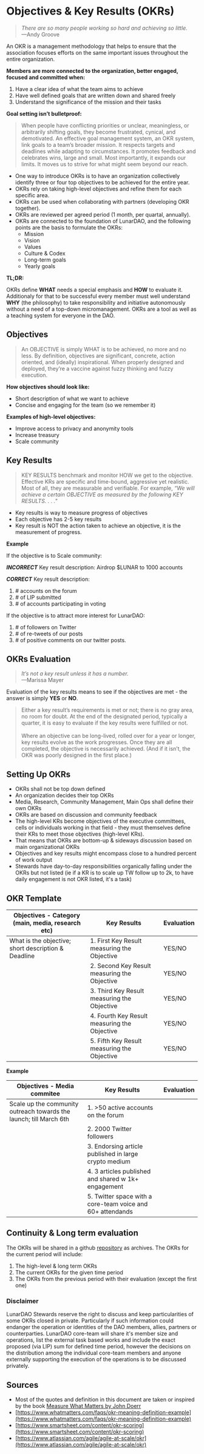 #  Objectives & Key Results (OKRs)

> *There are so many people working so hard and achieving so little.*  
> &mdash;Andy Groove


An OKR is a management methodology that helps to ensure that the association focuses efforts on the same important issues throughout the entire organization.

**Members are more connected to the organization, better engaged, focused and committed when:**

1. Have a clear idea of what the team aims to achieve 
2. Have well defined goals that are written down and shared freely
3. Understand the significance of the mission and their tasks 

**Goal setting isn’t bulletproof:** 

> When people have conflicting priorities or unclear, meaningless, or arbitrarily shifting goals, they become frustrated, cynical, and demotivated. An effective goal management system, an OKR system, link goals to a team’s broader mission. It respects targets and deadlines while adapting to circumstances. It promotes feedback and celebrates wins, large and small. Most importantly, it expands our limits. It moves us to strive for what might seem beyond our reach.

- One way to introduce OKRs is to have an organization collectively identify three or four top objectives to be achieved for the entire year.
- OKRs rely on taking high-level objectives and refine them for each specific area.
- OKRs can be used when collaborating with partners (developing OKR together).
- OKRs are reviewed per agreed period (1 month, per quartal, annually).
- OKRs are connected to the foundation of LunarDAO, and the following points are the basis to formulate the OKRs:
    - Mission
    - Vision
    - Values
    - Culture & Codex
    - Long-term goals
    - Yearly goals
    
**TL;DR:** 

OKRs define **WHAT** needs a special emphasis and **HOW** to evaluate it. Additionaly for that to be successful every member must well understand **WHY** (the philosophy) to take responsibility and initiative autonomously without a need of a top-down micromanagement. OKRs are a tool as well as a teaching system for everyone in the DAO.

## Objectives  

> An OBJECTIVE is simply WHAT is to be achieved, no more and no less. By definition, objectives are significant, concrete, action oriented, and (ideally) inspirational. When properly designed and deployed, they’re a vaccine against fuzzy thinking and fuzzy execution.

**How objectives should look like:**

- Short description of what we want to achieve
- Concise and engaging for the team (so we remember it)

**Examples of high-level objectives:**

- Improve access to privacy and anonymity tools  
- Increase treasury  
- Scale community

## Key Results

> KEY RESULTS benchmark and monitor HOW we get to the objective. Effective KRs are specific and time-bound, aggressive yet realistic. Most of all, they are measurable and verifiable.
> For example, *“We will achieve a certain OBJECTIVE as measured by the following KEY RESULTS. . . ."*

- Key results is way to measure progress of objectives
- Each objective has 2-5 key results
- Key result is NOT the action taken to achieve an objective, it is the measurement of progress. 

**Example**

If the objective is to Scale community:

***INCORRECT*** Key result description: Airdrop $LUNAR to 1000 accounts

***CORRECT*** Key result description:  
1. \# accounts on the forum  
2. \# of LIP submitted  
3. \# of accounts participating in voting

If the objective is to attract more interest for LunarDAO:

1. \# of followers on Twitter
2. \# of re-tweets of our posts
3. \# of positive comments on our twitter posts.

## OKRs Evaluation

> *It’s not a key result unless it has a number.*  
> &mdash;Marissa Mayer 

Evaluation of the key results means to see if the objectives are met - the answer is simply **YES** or **NO**.

> Either a key result’s requirements is met or not; there is no gray area, no room for doubt. At the end of the designated period, typically a quarter, it is easy to evaluate if the key results were fulfilled or not.  
\
> Where an objective can be long-lived, rolled over for a year or longer, key results evolve as the work progresses. Once they are all completed, the objective is necessarily achieved. (And if it isn’t, the OKR was poorly designed in the first place.)

## Setting Up OKRs

* OKRs shall not be top down defined
* An organization decides their top OKRs
* Media, Research, Community Management, Main Ops shall define their own OKRs
* OKRs are based on discussion and community feedback
* The high-level KRs become objectives of the executive committees, cells or individuals working in that field - they must themselves define their KRs to meet those objectives (high-level KRs).
* That means that OKRs are bottom-up & sideways discussion based on main organizational OKRs
* Objectives and key results might encompass close to a hundred percent of work output
* Stewards have day-to-day responsibilities organically falling under the OKRs but not listed (ie if a KR is to scale up TW follow up to 2k, to have daily engagement is not OKR listed, it's a task)

## OKR Template

| **Objectives - Category (main, media, research etc)** | **Key Results**                                | **Evaluation** |
|-------------------------------------------------------|------------------------------------------------|----------------|
| What is the objective; short description & Deadline   | 1. First Key Result measuring the Objective    | YES/NO         |
|                                                       | 2. Second Key Result measuring the Objective   | YES/NO         |
|                                                       | 3. Third Key Result measuring the Objective    | YES/NO         |
|                                                       | 4. Fourth Key Result measuring the Objective   | YES/NO         |
|                                                       | 5. Fifth Key Result measuring the Objective    | YES/NO         |

**Example**

| **Objectives - Media commitee**                                    | **Key Results**                                       | **Evaluation** |
|--------------------------------------------------------------------|-------------------------------------------------------|----------------|
| Scale up the community outreach towards the launch; till March 6th | 1. >50 active accounts on the forum                   |                |
|                                                                    | 2. 2000 Twitter followers                             |                |
|                                                                    | 3. Endorsing article published in large crypto medium |                |
|                                                                    | 4. 3 articles published and shared w 1k+ engagement   |                |
|                                                                    | 5. Twitter space with a core-team voice and 60+ attendands   |                |

## Continuity & Long term evaluation

The OKRs will be shared in a github [repository](https://github.com/lunardao/okr) as archives. The OKRs for the current period will include:

1. The high-level & long term OKRs
2. The current OKRs for the given time period
3. The OKRs from the previous period with their evaluation (except the first one)

### Disclaimer

LunarDAO Stewards reserve the right to discuss and keep particularities of some OKRs closed in private. Particularly if such information could endanger the operation or identities of the DAO members, allies, partners or counterparties. LunarDAO core-team will share it's member size and operations, list the external task based works and include the exact proposed (via LIP) sum for defined time period, however the decisions on the distribution among the individual core-team members and anyone externally supporting the execution of the operations is to be discussed privately. 

## Sources  

- Most of the quotes and definition in this document are taken or inspired by the book [Measure What Matters by John Doerr](http://library.lol/main/EA8F988CE97493AC6DA1A0E0BFECB041)
- [https://www.whatmatters.com/faqs/okr-meaning-definition-example](https://www.whatmatters.com/faqs/okr-meaning-definition-example)
- [https://www.smartsheet.com/content/okr-scoring](https://www.smartsheet.com/content/okr-scoring)
- [https://www.atlassian.com/agile/agile-at-scale/okr](https://www.atlassian.com/agile/agile-at-scale/okr)  

